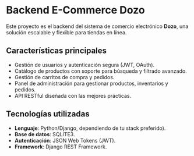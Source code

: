 # Backend E-Commerce Dozo

Este proyecto es el backend del sistema de comercio electrónico **Dozo**, una solución escalable y flexible para tiendas en línea. 

## Características principales
- Gestión de usuarios y autenticación segura (JWT, OAuth).
- Catálogo de productos con soporte para búsqueda y filtrado avanzado.
- Gestión de carritos de compra y pedidos.
- Panel de administración para gestionar productos, inventarios y pedidos.
- API RESTful diseñada con las mejores prácticas.

## Tecnologías utilizadas
- **Lenguaje**: Python/Django, dependiendo de tu stack preferido).
- **Base de datos**: SQLITE3.
- **Autenticación**: JSON Web Tokens (JWT).
- **Framework**: Django REST Framework.
